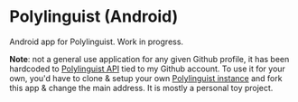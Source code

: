 # Polylinguist (Android)

Android app for Polylinguist. Work in progress.

**Note**: not a general use application for any given Github profile, it has been hardcoded to [Polylinguist API](https://github.com/stscoundrel/polylinguist) tied to my Github account. To use it for your own, you'd have to clone & setup your own [Polylinguist instance](https://github.com/stscoundrel/polylinguist-vercel) and fork this app & change the main address. It is mostly a personal toy project.
